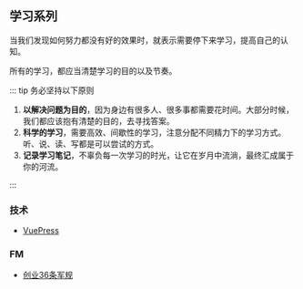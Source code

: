 ## 学习系列

当我们发现如何努力都没有好的效果时，就表示需要停下来学习，提高自己的认知。

所有的学习，都应当清楚学习的目的以及节奏。

::: tip 务必坚持以下原则

1. **以解决问题为目的**，因为身边有很多人、很多事都需要花时间。大部分时候，我们都应该抱有清楚的目的，去寻找答案。
2. **科学的学习**，需要高效、间歇性的学习，注意分配不同精力下的学习方式。听、说、读、写都是可以尝试的方式。
3. **记录学习笔记**，不辜负每一次学习的时光，让它在岁月中流淌，最终汇成属于你的河流。

:::

### 技术

- [VuePress](./tech/vuepress/)

### FM

- [创业36条军规](./fm/startup-rule.md)